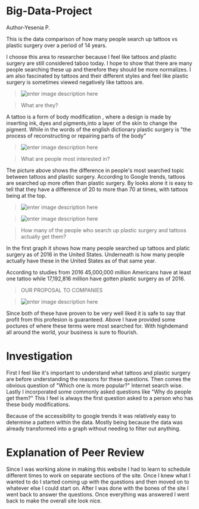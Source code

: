 # Big-Data-Project
Author-Yesenia P.

This is the data comparison of how many people search up tattoos vs plastic surgery over a period of 14 years. 

I choose this area to researcher because I feel like tattoos and plastic surgery are still considered taboo today. I hope to show that there are many people searching these up and therefore they should be more normalizes. I am also fascinated by tattoos and their different styles and feel like plastic surgery is sometimes viewed negatively like tattoos are. 


> ![enter image description here](https://lh3.googleusercontent.com/7LOEeTEcX3HmgrtDivIV4LjZuV4ronAK6f26QbH7hR0JEbJEXN0NfFz-CoRCVE4X3U6wa0HcRbg "Tattoo")

> What are they?

A tattoo is a form of body modification , where a design is made by inserting ink, dyes and pigments,into a layer of the skin to change the pigment. While in the words of the english dictionary plastic surgery is "the process of reconstructing or repairing parts of the body"


> ![enter image description here](https://lh3.googleusercontent.com/AOa4rET_2ndVs2UkiOYO4z2MwfDYVAlYU57HKeMEd5Vb4_HwcYzgNZdhaKDW3uqGPr_5UGiSKcI "Graph")

> What are people most interested in?

The picture above shows the difference in people's most searched topic between tattoos and plastic surgery. According to Google trends, tattoos are searched up more often than plastic surgery. By looks alone it is easy to tell that they have a difference of 20 to more than 70 at times, with tattoos being at the top.

> ![enter image description here](https://lh3.googleusercontent.com/rSfmHDC7-2ExnuAAPQ1xZ-Z1tW0k0jLMJDK-ugA0Ir8DsxR3J72klayoEgpdFIUtOb2Rd3NcCaA "2016Graph")

> ![enter image description here](https://lh3.googleusercontent.com/kt11Y4Gq3TrhxCPDqYV2flkHR3Qg5fLCW9VqI5vG-Bu85ZO4UMWxXG_mGL1fcSBztttgRvxD_PQ "2016Statistics")

> How many of the people who search up plastic surgery and tattoos actually get them?

In the first graph it shows how many people searched up tattoos and platic surgery as of 2016 in the United States. Underneath is how many people actually have these in the United States as of that same year.

According to studies from 2016 45,000,000 million Americans have at least one tattoo while 17,192,816 million have gotten plastic surgery as of 2016.

> OUR PROPOSAL TO COMPANIES

> ![enter image description here](https://lh3.googleusercontent.com/XArxw40EJlEfaGK7KYk_d-t1EF75ahUvzjhvqZjk4kZqJPMSWBiQdlqhyGBvDkl1b3LOKrqRXo4 "WhereMostSearched")

Since both of these have proven to be very well liked it is safe to say that profit from this profesion is guaranteed. Above I have provided some poctures of where these terms were most searched for. With highdemand all around the world, your business is sure to flourish.

# Investigation

First I feel like it's important to understand what tattoos and plastic surgery are before understanding the reasons for these questions. Then comes the obvious question of "Which one is more popular?" Internet search wise. Lastly I incorporated some commonly asked questions like "Why do people get them?" This I feel is always the first question asked to a person who has these body modifications.


Because of the accessibility to google trends it was relatively easy to determine a pattern within the data. Mostly being because the data was already transformed into a graph without needing to filter out anything. 


# Explanation of Peer Review

Since I was working alone in making this website I had to learn to schedule different times to work on separate sections of the site. Once I knew what I wanted to do I started coming up with the questions and then moved on to whatever else I could start on. After I was done with the bones of the site I went back to answer the questions. Once everything was answered I went back to make the overall site look nice.
